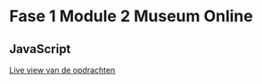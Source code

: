 # Fase 1 Module 2 Museum Online

## JavaScript

[Live view van de opdrachten](http://32562.hosts1.ma-cloud.nl/F1M2JS/)
